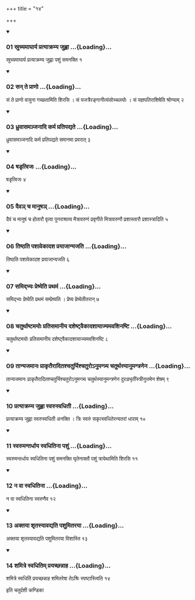 +++
title = "१४"

+++

<div class="js_include" includetitle="true" newlevelforh1="3" unfilled="" url="/vedAH_yajuH/taittirIyam/sUtram/ApastambaH/shrautam/vishvAsa-prastutiH/07/14/01_sruchyamAghArya_pratyAkramya_juhvA.md">
<details open><summary><h3>01 स्रुच्यमाघार्य प्रत्याक्रम्य जुह्वा ...{Loading}...</h3></summary>

स्रुच्यमाघार्य प्रत्याक्रम्य जुह्वा पशुं समनक्ति १
</details>
</div>


<div class="js_include" includetitle="true" newlevelforh1="3" unfilled="" url="/vedAH_yajuH/taittirIyam/sUtram/ApastambaH/shrautam/vishvAsa-prastutiH/07/14/02_san_te_prANo.md">
<details open><summary><h3>02 सन् ते प्राणो ...{Loading}...</h3></summary>

सं ते प्राणो वायुना गच्छतामिति शिरसि । सं यजत्रैरङ्गानीत्यंसोच्चलयोः । सं यज्ञपतिराशिषेति श्रोण्याम् २
</details>
</div>


<div class="js_include" includetitle="true" newlevelforh1="3" unfilled="" url="/vedAH_yajuH/taittirIyam/sUtram/ApastambaH/shrautam/vishvAsa-prastutiH/07/14/03_dhruvAsamanjanAdi_karma_pratipadyate.md">
<details open><summary><h3>03 ध्रुवासमञ्जनादि कर्म प्रतिपद्यते ...{Loading}...</h3></summary>

ध्रुवासमञ्जनादि कर्म प्रतिपद्यते समानमा प्रवरात् ३
</details>
</div>


<div class="js_include" includetitle="true" newlevelforh1="3" unfilled="" url="/vedAH_yajuH/taittirIyam/sUtram/ApastambaH/shrautam/vishvAsa-prastutiH/07/14/04_ShaDRtvijaH.md">
<details open><summary><h3>04 षडृत्विजः ...{Loading}...</h3></summary>

षडृत्विजः ४
</details>
</div>


<div class="js_include" includetitle="true" newlevelforh1="3" unfilled="" url="/vedAH_yajuH/taittirIyam/sUtram/ApastambaH/shrautam/vishvAsa-prastutiH/07/14/05_daiva~n_cha_mAnuSha~n.md">
<details open><summary><h3>05 दैवञ् च मानुषञ् ...{Loading}...</h3></summary>

दैवं च मानुषं च होतारौ वृत्वा पुनराश्राव्य मैत्रावरुणं प्रवृणीते मित्रावरुणौ प्रशास्तारौ प्रशास्त्रादिति ५
</details>
</div>


<div class="js_include" includetitle="true" newlevelforh1="3" unfilled="" url="/vedAH_yajuH/taittirIyam/sUtram/ApastambaH/shrautam/vishvAsa-prastutiH/07/14/06_tiShThati_pashAvekAdasha_prayAjAnyajati.md">
<details open><summary><h3>06 तिष्ठति पशावेकादश प्रयाजान्यजति ...{Loading}...</h3></summary>

तिष्ठति पशावेकादश प्रयाजान्यजति ६
</details>
</div>


<div class="js_include" includetitle="true" newlevelforh1="3" unfilled="" url="/vedAH_yajuH/taittirIyam/sUtram/ApastambaH/shrautam/vishvAsa-prastutiH/07/14/07_samidbhyaH_preShyeti_prathamaM.md">
<details open><summary><h3>07 समिद्भ्यः प्रेष्येति प्रथमं ...{Loading}...</h3></summary>

समिद्भ्यः प्रेष्येति प्रथमं सम्प्रेष्यति । प्रेष्य प्रेष्येतीतरान् ७
</details>
</div>


<div class="js_include" includetitle="true" newlevelforh1="3" unfilled="" url="/vedAH_yajuH/taittirIyam/sUtram/ApastambaH/shrautam/vishvAsa-prastutiH/07/14/08_chaturthAShTamayoH_pratisamAnIya_dasheShTvaikAdashAyAjyamavashinaShTi.md">
<details open><summary><h3>08 चतुर्थाष्टमयोः प्रतिसमानीय दशेष्ट्वैकादशायाज्यमवशिनष्टि ...{Loading}...</h3></summary>

चतुर्थाष्टमयोः प्रतिसमानीय दशेष्ट्वैकादशायाज्यमवशिनष्टि ८
</details>
</div>


<div class="js_include" includetitle="true" newlevelforh1="3" unfilled="" url="/vedAH_yajuH/taittirIyam/sUtram/ApastambaH/shrautam/vishvAsa-prastutiH/07/14/09_tAnyajamAnaH_prAkRtairAditashchaturbhishchaturo-numantrya_chaturthasyAnumantraNena.md">
<details open><summary><h3>09 तान्यजमानः प्राकृतैरादितश्चतुर्भिश्चतुरोऽनुमन्त्र्य चतुर्थस्यानुमन्त्रणेन ...{Loading}...</h3></summary>

तान्यजमानः प्राकृतैरादितश्चतुर्भिश्चतुरोऽनुमन्त्र्य चतुर्थस्यानुमन्त्रणेन दुरःप्रभृतींस्त्रीनुत्तमेन शेषम् ९
</details>
</div>


<div class="js_include" includetitle="true" newlevelforh1="3" unfilled="" url="/vedAH_yajuH/taittirIyam/sUtram/ApastambaH/shrautam/vishvAsa-prastutiH/07/14/10_pratyAkramya_juhvA_svarusvadhitI.md">
<details open><summary><h3>10 प्रत्याक्रम्य जुह्वा स्वरुस्वधिती ...{Loading}...</h3></summary>

प्रत्याक्रम्य जुह्वा स्वरुस्वधिती अनक्ति । त्रिः स्वरुं सकृत्स्वधितेरन्यतरां धाराम् १०
</details>
</div>


<div class="js_include" includetitle="true" newlevelforh1="3" unfilled="" url="/vedAH_yajuH/taittirIyam/sUtram/ApastambaH/shrautam/vishvAsa-prastutiH/07/14/11_svarumantardhAya_svadhitinA_pashuM.md">
<details open><summary><h3>11 स्वरुमन्तर्धाय स्वधितिना पशुं ...{Loading}...</h3></summary>

स्वरुमन्तर्धाय स्वधितिना पशुं समनक्ति घृतेनाक्तौ पशुं त्रायेथामिति शिरसि ११
</details>
</div>


<div class="js_include" includetitle="true" newlevelforh1="3" unfilled="" url="/vedAH_yajuH/taittirIyam/sUtram/ApastambaH/shrautam/vishvAsa-prastutiH/07/14/12_na_vA_svadhitinA.md">
<details open><summary><h3>12 न वा स्वधितिना ...{Loading}...</h3></summary>

न वा स्वधितिना स्वरुणैव १२
</details>
</div>


<div class="js_include" includetitle="true" newlevelforh1="3" unfilled="" url="/vedAH_yajuH/taittirIyam/sUtram/ApastambaH/shrautam/vishvAsa-prastutiH/07/14/13_aktayA_shRtasyAvadyati_pashumitarayA.md">
<details open><summary><h3>13 अक्तया शृतस्यावद्यति पशुमितरया ...{Loading}...</h3></summary>

अक्तया शृतस्यावद्यति पशुमितरया विशास्ति १३
</details>
</div>


<div class="js_include" includetitle="true" newlevelforh1="3" unfilled="" url="/vedAH_yajuH/taittirIyam/sUtram/ApastambaH/shrautam/vishvAsa-prastutiH/07/14/14_shamitre_svadhitim_prayachChannAha.md">
<details open><summary><h3>14 शमित्रे स्वधितिम् प्रयच्छन्नाह ...{Loading}...</h3></summary>

शमित्रे स्वधितिं प्रयच्छन्नाह शमितरेषा तेऽश्रिः स्पष्टास्त्विति १४
</details>
</div>



  
इति चतुर्दशी कण्डिका 
